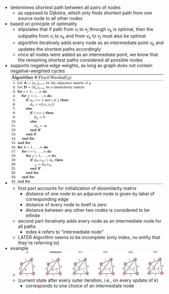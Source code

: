 - determines shortest path between all pairs of nodes
	- as opposed to Dijkstra, which only finds shortest path from one source node to all other nodes
- based on principle of optimality
	- stipulates that if path from $v_i$ to $v_j$ through $v_k$ is optimal, then the subpaths from $v_i$ to $v_k$ and from $v_k$ to $v_j$ must also be optimal
	- algorithm iteratively adds every node as an intermediate point $v_k$ and updates the shortest paths accordingly
	- once all nodes were added as an intermediate point, we know that the remaining shortest paths considered all possible nodes
- supports negative edge weights, as long as graph does not contain negative-weighted cycles
- ![shortest-path-graph-kernel-floyd-warshall-algorithm.png](../assets/shortest-path-graph-kernel-floyd-warshall-algorithm_1743007517944_0.png)
	- first part accounts for initialization of dissimilarity matrix
		- distance of one node to an adjacent node is given by label of corresponding edge
		- distance of every node to itself is zero
		- distance between any other two nodes is considered to be infinite
	- second part iteratively adds every node as an intermediate node for all paths
		- index $k$ refers to "intermediate node"
	- LATER Algorithm seems to be incomplete (only index, no entity that they're referring to)
- example
	- ![shortest-path-graph-kernel-floyd-warshall-example.png](../assets/shortest-path-graph-kernel-floyd-warshall-example_1743007576542_0.png)
	- (current state after every outer iteration, i.e., on every update of $k$)
		- corresponds to one choice of an intermediate node